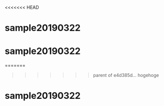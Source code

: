 <<<<<<< HEAD
# sample20190322
# sample20190322
=======
>>>>>>> parent of e4d385d... hogehoge
# sample20190322